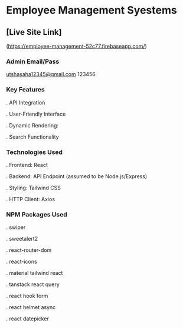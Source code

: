 # Employee Management Syestems

## [Live Site Link]

(https://employee-management-52c77.firebaseapp.com/)

### Admin Email/Pass

utshasaha12345@gmail.com
123456


### Key Features

. API Integration

. User-Friendly Interface

. Dynamic Rendering:

. Search Functionality

### Technologies Used

. Frontend: React

. Backend: API Endpoint (assumed to be Node.js/Express)

. Styling: Tailwind CSS

. HTTP Client: Axios

### NPM Packages Used

. swiper

. sweetalert2

. react-router-dom

. react-icons

. material tailwind react

. tanstack react query

. react hook form

. react helmet async

. react datepicker